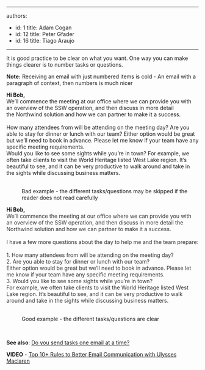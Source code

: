 

---
authors:
  - id: 1
    title: Adam Cogan
  - id: 12
    title: Peter Gfader
  - id: 16
    title: Tiago Araujo
---




<span class='intro'> <p>It is good practice to be clear on what you want. One way you can make things clearer is to number tasks or questions. <br></p><p><b>Note&#58;</b> Receiving an email with just numbered items is cold -&#160;An email with a paragraph of context, then numbers is much nicer<br></p> </span>

<div class="ssw15-rteElement-GreyBox"><p class="ssw15-rteElement-GreyBox"><b>Hi Bob,</b><br>We’ll commence the meeting at our office where we can provide you with an overview of the SSW&#160;operation, and then discuss in more detail the&#160;Northwind&#160;solution and how we can partner to make it a success.<br><br>How many attendees from&#160;will be attending on&#160;the meeting day? Are you able to stay for dinner or lunch with our team? Either option would be great but we’ll need to book in advance. Please let me know if your team have any specific meeting requirements.<br>Would you like to see some sights&#160;while you’re in town? For example, we often take clients to visit the World Heritage listed West Lake region. It’s beautiful to see, and it can be very productive to walk around and take in the sights while discussing business matters.<br><br></p></div><dd class="ssw15-rteElement-FigureBad"> Bad example - the different tasks/questions​ may be skipped if the reader does not read carefully<br></dd><div class="ssw15-rteElement-GreyBox"><p class="ssw15-rteElement-GreyBox"><b>Hi Bob,</b><br><span style="color&#58;#333333;">We’ll commence the meeting at our office where we can provide you with an overview of the SSW&#160;operation, and then discuss in more detail the Northwind solution and how we can partner to make it a success.<br><br>I have a few more questions about the day to help me and the team prepare&#58;<br><br>1.	How many attendees from&#160;will be attending on the meeting day?<br>2.	Are you able to stay for dinner or lunch with our team? <br>Either option would be great but we’ll need to book in advance. Please let me know if your team have any specific meeting requirements.<br>3.	Would you like to see some sights&#160;while you’re in town? <br>For example, we often take clients to visit the World Heritage listed West Lake region. It’s beautiful to see, and it can be very productive to walk around and take in the sights while discussing business matters.<br>​<br></span></p></div><dd class="ssw15-rteElement-FigureGood"> Good example - the different tasks/questions are clear<br></dd><p><strong><br></strong></p><p>
   <strong>​See also</strong>&#58; <a href="/Pages/SendTasksOneEmailAtATime.aspx">Do you send tasks one email at a time?</a><br></p><p>
   <strong>VIDEO</strong>&#160;-&#160;<a href="https&#58;//www.youtube.com/watch?v=LAqRokqq4jI">Top 10+&#160;Rules to Better Email Communication with Ulysses Maclaren</a> <br></p>


